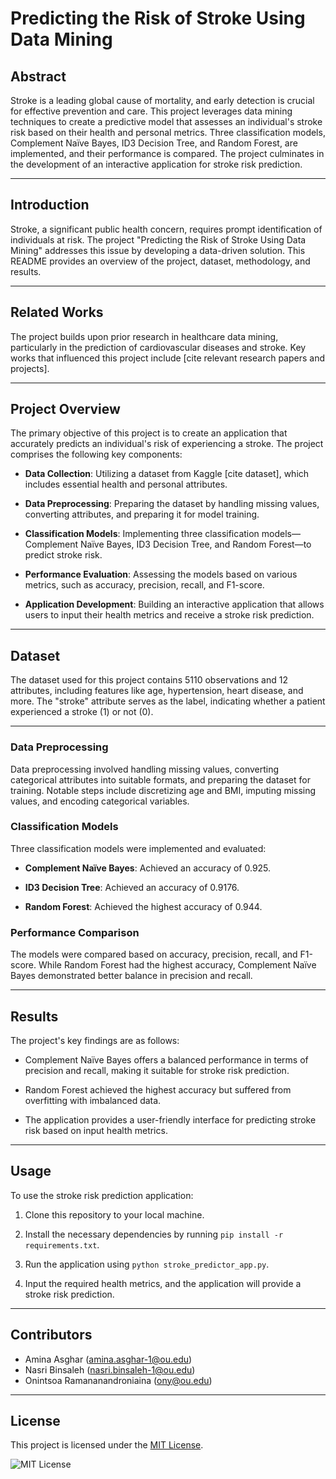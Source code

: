 # Predicting the Risk of Stroke Using Data Mining

## Abstract

Stroke is a leading global cause of mortality, and early detection is crucial for effective prevention and care. This project leverages data mining techniques to create a predictive model that assesses an individual's stroke risk based on their health and personal metrics. Three classification models, Complement Naïve Bayes, ID3 Decision Tree, and Random Forest, are implemented, and their performance is compared. The project culminates in the development of an interactive application for stroke risk prediction.

---

## Introduction

Stroke, a significant public health concern, requires prompt identification of individuals at risk. The project "Predicting the Risk of Stroke Using Data Mining" addresses this issue by developing a data-driven solution. This README provides an overview of the project, dataset, methodology, and results.

---

## Related Works

The project builds upon prior research in healthcare data mining, particularly in the prediction of cardiovascular diseases and stroke. Key works that influenced this project include [cite relevant research papers and projects].

---

## Project Overview

The primary objective of this project is to create an application that accurately predicts an individual's risk of experiencing a stroke. The project comprises the following key components:

- **Data Collection**: Utilizing a dataset from Kaggle [cite dataset], which includes essential health and personal attributes.

- **Data Preprocessing**: Preparing the dataset by handling missing values, converting attributes, and preparing it for model training.

- **Classification Models**: Implementing three classification models—Complement Naïve Bayes, ID3 Decision Tree, and Random Forest—to predict stroke risk.

- **Performance Evaluation**: Assessing the models based on various metrics, such as accuracy, precision, recall, and F1-score.

- **Application Development**: Building an interactive application that allows users to input their health metrics and receive a stroke risk prediction.

---

## Dataset

The dataset used for this project contains 5110 observations and 12 attributes, including features like age, hypertension, heart disease, and more. The "stroke" attribute serves as the label, indicating whether a patient experienced a stroke (1) or not (0).

---

### Data Preprocessing

Data preprocessing involved handling missing values, converting categorical attributes into suitable formats, and preparing the dataset for training. Notable steps include discretizing age and BMI, imputing missing values, and encoding categorical variables.

### Classification Models

Three classification models were implemented and evaluated:

- **Complement Naïve Bayes**: Achieved an accuracy of 0.925.

- **ID3 Decision Tree**: Achieved an accuracy of 0.9176.

- **Random Forest**: Achieved the highest accuracy of 0.944.

### Performance Comparison

The models were compared based on accuracy, precision, recall, and F1-score. While Random Forest had the highest accuracy, Complement Naïve Bayes demonstrated better balance in precision and recall.

---

## Results

The project's key findings are as follows:

- Complement Naïve Bayes offers a balanced performance in terms of precision and recall, making it suitable for stroke risk prediction.

- Random Forest achieved the highest accuracy but suffered from overfitting with imbalanced data.

- The application provides a user-friendly interface for predicting stroke risk based on input health metrics.

---

## Usage

To use the stroke risk prediction application:

1. Clone this repository to your local machine.

2. Install the necessary dependencies by running `pip install -r requirements.txt`.

3. Run the application using `python stroke_predictor_app.py`.

4. Input the required health metrics, and the application will provide a stroke risk prediction.

---

## Contributors

- Amina Asghar (amina.asghar-1@ou.edu)
- Nasri Binsaleh (nasri.binsaleh-1@ou.edu)
- Onintsoa Ramananandroniaina (ony@ou.edu)

---

## License

This project is licensed under the [MIT License](LICENSE).

![MIT License](https://img.shields.io/badge/license-MIT-blue)

